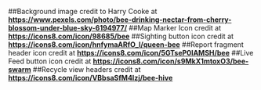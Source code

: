 ##Background image credit to Harry Cooke at **https://www.pexels.com/photo/bee-drinking-nectar-from-cherry-blossom-under-blue-sky-6194977/**
##Map Marker Icon credit at **https://icons8.com/icon/98685/bee**
##Sighting button icon credit at **https://icons8.com/icon/hnfymaARfO_l/queen-bee**
##Report fragment header icon credit at **https://icons8.com/icon/5GTseP0IAMSH/bee**
##Live Feed button icon credit at **https://icons8.com/icon/s9MkX1mtoxO3/bee-swarm**
##Recycle view headers credit at **https://icons8.com/icon/VBbsaSfM4Izj/bee-hive**
